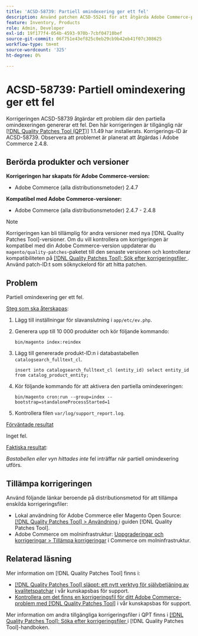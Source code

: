 ```yaml
---
title: 'ACSD-58739: Partiell omindexering ger ett fel'
description: Använd patchen ACSD-55241 för att åtgärda Adobe Commerce-problemet där partiell omindexering ger upphov till ett fel.
feature: Inventory, Products
role: Admin, Developer
exl-id: 19f177f4-054b-4593-970b-7cbf04710bef
source-git-commit: 06f751e43ef825c0eb29cb9b42eb41f07c308625
workflow-type: tm+mt
source-wordcount: '325'
ht-degree: 0%

---
```


# ACSD-58739: Partiell omindexering ger ett fel

Korrigeringen ACSD-58739 åtgärdar ett problem där den partiella omindexeringen genererar ett fel. Den här korrigeringen är tillgänglig när [[!DNL Quality Patches Tool (QPT)]](/help/announcements/adobe-commerce-announcements/magento-quality-patches-released-new-tool-to-self-serve-quality-patches.md) 1.1.49 har installerats. Korrigerings-ID är ACSD-58739. Observera att problemet är planerat att åtgärdas i Adobe Commerce 2.4.8.

## Berörda produkter och versioner

**Korrigeringen har skapats för Adobe Commerce-version:**

* Adobe Commerce (alla distributionsmetoder) 2.4.7

**Kompatibel med Adobe Commerce-versioner:**

* Adobe Commerce (alla distributionsmetoder) 2.4.7 - 2.4.8

>[!NOTE]
>
>Korrigeringen kan bli tillämplig för andra versioner med nya [!DNL Quality Patches Tool]-versioner. Om du vill kontrollera om korrigeringen är kompatibel med din Adobe Commerce-version uppdaterar du `magento/quality-patches`-paketet till den senaste versionen och kontrollerar kompatibiliteten på [[!DNL Quality Patches Tool]: Sök efter korrigeringsfiler ](https://experienceleague.adobe.com/tools/commerce-quality-patches/index.html?lang=sv-SE). Använd patch-ID:t som söknyckelord för att hitta patchen.

## Problem

Partiell omindexering ger ett fel.

<u>Steg som ska återskapas</u>:

1. Lägg till inställningar för slavanslutning i `app/etc/ev.php`.
1. Generera upp till 10 000 produkter och kör följande kommando:

   ```
   bin/magento index:reindex
   ```

1. Lägg till genererade produkt-ID:n i databastabellen `catalogsearch_fulltext_cl`.

   ```
   insert into catalogsearch_fulltext_cl (entity_id) select entity_id from catalog_product_entity;
   ```

1. Kör följande kommando för att aktivera den partiella omindexeringen:

   ```
   bin/magento cron:run --group=index --bootstrap=standaloneProcessStarted=1 
   ```

1. Kontrollera filen `var/log/support_report.log`.

<u>Förväntade resultat</u>

Inget fel.

<u>Faktiska resultat</u>:

*Bastabellen eller vyn hittades inte* fel inträffar när partiell omindexering utförs.

## Tillämpa korrigeringen

Använd följande länkar beroende på distributionsmetod för att tillämpa enskilda korrigeringsfiler:

* Lokal användning för Adobe Commerce eller Magento Open Source: [[!DNL Quality Patches Tool] > Användning ](https://experienceleague.adobe.com/docs/commerce-operations/tools/quality-patches-tool/usage.html?lang=sv-SE) i guiden [!DNL Quality Patches Tool].
* Adobe Commerce om molninfrastruktur: [Uppgraderingar och korrigeringar > Tillämpa korrigeringar](https://experienceleague.adobe.com/docs/commerce-cloud-service/user-guide/develop/upgrade/apply-patches.html?lang=sv-SE) i Commerce om molninfrastruktur.

## Relaterad läsning

Mer information om [!DNL Quality Patches Tool] finns i:

* [[!DNL Quality Patches Tool] släppt: ett nytt verktyg för självbetjäning av kvalitetspatchar](/help/announcements/adobe-commerce-announcements/magento-quality-patches-released-new-tool-to-self-serve-quality-patches.md) i vår kunskapsbas för support.
* [Kontrollera om det finns en korrigeringsfil för ditt Adobe Commerce-problem med  [!DNL Quality Patches Tool]](/help/support-tools/patches-available-in-qpt-tool/check-patch-for-magento-issue-with-magento-quality-patches.md) i vår kunskapsbas för support.

Mer information om andra tillgängliga korrigeringsfiler i QPT finns i [[!DNL Quality Patches Tool]: Söka efter korrigeringsfiler ](https://experienceleague.adobe.com/tools/commerce-quality-patches/index.html?lang=sv-SE) i [!DNL Quality Patches Tool]-handboken.
